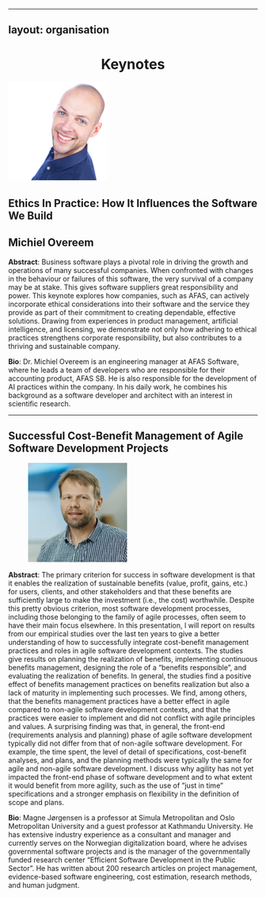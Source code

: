 
---
layout: organisation
---


<h1 class="display-4" style="text-align: center;">
	Keynotes
</h1>

<div>
    <img src="/assets/images/Michiel.PNG" alt="" width="200" height="200">  
	<div>
		<h2>Ethics In Practice: How It Influences the Software We Build</h2>
		<h2>Michiel Overeem</h2>
	</div>
</div>




<p> <b>Abstract</b>: Business software plays a pivotal role in driving the growth and operations of many successful companies. When confronted with changes in the behaviour or failures of this software, the very survival of a company may be at stake. This gives software suppliers great responsibility and power. This keynote explores how companies, such as AFAS, can actively incorporate ethical considerations into their software and the service they provide as part of their commitment to creating dependable, effective solutions. Drawing from experiences in product management, artificial intelligence, and licensing, we demonstrate not only how adhering to ethical practices strengthens corporate responsibility, but also contributes to a thriving and sustainable company. </p>


<p><b>Bio</b>: Dr. Michiel Overeem is an engineering manager at AFAS Software, where he leads a team of developers who are responsible for their accounting product, AFAS SB. He is also responsible for the development of AI practices within the company. In his daily work, he combines his background as a software developer and architect with an interest in scientific research.</p>

<hr>
<h2 style="text-align: left;">
        Successful Cost-Benefit Management of Agile Software Development Projects
</h2>

<figure>
        <img src="/assets/images/Magne.PNG" alt="" width="200" height="200">
      
</figure> 

<p> <b>Abstract</b>:
The primary criterion for success in software development is that it enables the realization of sustainable benefits (value, profit, gains, etc.) for users, clients, and other stakeholders and that these benefits are sufficiently large to make the investment (i.e., the cost) worthwhile. Despite this pretty obvious criterion, most software development processes, including those belonging to the family of agile processes, often seem to have their main focus elsewhere. In this presentation, I will report on results from our empirical studies over the last ten years to give a better understanding of how to successfully integrate cost-benefit management practices and roles in agile software development contexts. The studies give results on planning the realization of benefits, implementing continuous benefits management, designing the role of a “benefits responsible”, and evaluating the realization of benefits. In general, the studies find a positive effect of benefits management practices on benefits realization but also a lack of maturity in implementing such processes. We find, among others, that the benefits management practices have a better effect in agile compared to non-agile software development contexts, and that the practices were easier to implement and did not conflict with agile principles and values. A surprising finding was that, in general, the front-end (requirements analysis and planning) phase of agile software development typically did not differ from that of non-agile software development. For example, the time spent, the level of detail of specifications, cost-benefit analyses, and plans, and the planning methods were typically the same for agile and non-agile software development. I discuss why agility has not yet impacted the front-end phase of software development and to what extent it would benefit from more agility, such as the use of ”just in time” specifications and a stronger emphasis on flexibility in the definition of scope and plans.

</p>

<p><b>Bio</b>: 
Magne Jørgensen is a professor at Simula Metropolitan and Oslo Metropolitan University and a guest professor at Kathmandu University. He has extensive industry experience as a consultant and manager and currently serves on the Norwegian digitalization board, where he advises governmental software projects and is the manager of the governmentally funded research center “Efficient Software Development in the Public Sector”. He has written about 200 research articles on project management, evidence-based software engineering, cost estimation, research methods, and human judgment.

</p>
